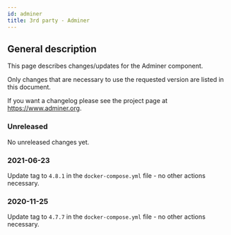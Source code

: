 ```yaml
---
id: adminer
title: 3rd party - Adminer
---
```


## General description

This page describes changes/updates for the Adminer component.

Only changes that are necessary to use the requested version are listed in this document.

If you want a changelog please see the project page at https://www.adminer.org.

### Unreleased

No unreleased changes yet.

### 2021-06-23

Update tag to `4.8.1` in the `docker-compose.yml` file - no other actions necessary.

### 2020-11-25

Update tag to `4.7.7` in the `docker-compose.yml` file - no other actions necessary.
